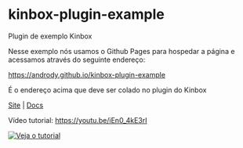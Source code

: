 # kinbox-plugin-example
Plugin de exemplo Kinbox

Nesse exemplo nós usamos o Github Pages para hospedar a página e acessamos através do seguinte endereço:

https://andrody.github.io/kinbox-plugin-example

É o endereço acima que deve ser colado no plugin do Kinbox

[Site](https://www.kinbox.com.br/) |
[Docs](https://kinbox.notion.site/Ajuda-Documenta-o-Kinbox-ca104688a4ed40da894803ec03363ae1)

Vídeo tutorial:
https://youtu.be/iEn0_4kE3rI

[![Veja o tutorial](https://i.imgur.com/VL0KXST.png)](https://youtu.be/iEn0_4kE3rI)

